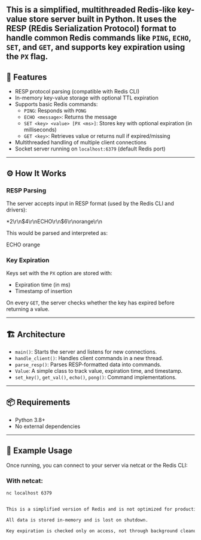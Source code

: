 ## This is a simplified, multithreaded Redis-like key-value store server built in Python. It uses the RESP (REdis Serialization Protocol) format to handle common Redis commands like `PING`, `ECHO`, `SET`, and `GET`, and supports key expiration using the `PX` flag.

## 🚀 Features

- RESP protocol parsing (compatible with Redis CLI)
- In-memory key-value storage with optional TTL expiration
- Supports basic Redis commands:
  - `PING`: Responds with `PONG`
  - `ECHO <message>`: Returns the message
  - `SET <key> <value> [PX <ms>]`: Stores key with optional expiration (in milliseconds)
  - `GET <key>`: Retrieves value or returns null if expired/missing
- Multithreaded handling of multiple client connections
- Socket server running on `localhost:6379` (default Redis port)

---

## ⚙️ How It Works

### RESP Parsing

The server accepts input in RESP format (used by the Redis CLI and drivers):

\*2\r\n$4\r\nECHO\r\n$6\r\norange\r\n

This would be parsed and interpreted as:

ECHO orange

### Key Expiration

Keys set with the `PX` option are stored with:

- Expiration time (in ms)
- Timestamp of insertion

On every `GET`, the server checks whether the key has expired before returning a value.

---

## 🏗️ Architecture

- `main()`: Starts the server and listens for new connections.
- `handle_client()`: Handles client commands in a new thread.
- `parse_resp()`: Parses RESP-formatted data into commands.
- `Value`: A simple class to track value, expiration time, and timestamp.
- `set_key()`, `get_val()`, `echo()`, `pong()`: Command implementations.

---

## 📦 Requirements

- Python 3.8+
- No external dependencies

---

## 🧪 Example Usage

Once running, you can connect to your server via netcat or the Redis CLI:

### With netcat:

```bash
nc localhost 6379


This is a simplified version of Redis and is not optimized for production use.

All data is stored in-memory and is lost on shutdown.

Key expiration is checked only on access, not through background cleanup.
```
